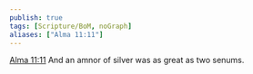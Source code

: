 ```yaml
---
publish: true
tags: [Scripture/BoM, noGraph]
aliases: ["Alma 11:11"]
---
```

[Alma 11:11](https://churchofjesuschrist.org/study/scriptures/bofm/alma/11?lang=eng&id=p11#p11) And an amnor of silver was as great as two senums.
